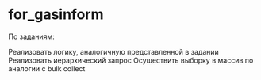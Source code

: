 # for_gasinform

По заданиям:

Реализовать логику, аналогичную представленной в задании
Реализовать иерархический запрос
Осуществить выборку в массив по аналогии с bulk collect
